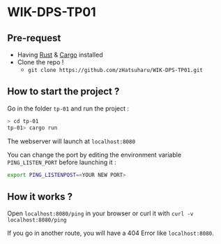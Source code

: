 # WIK-DPS-TP01

## Pre-request
- Having [Rust](https://www.rust-lang.org/tools/install) & [Cargo](https://doc.rust-lang.org/cargo/getting-started/installation.html) installed
- Clone the repo !
    - `git clone https://github.com/zHatsuharu/WIK-DPS-TP01.git`

## How to start the project ?
Go in the folder `tp-01` and run the project :
```bash
> cd tp-01
tp-01> cargo run
```
The webserver will launch at `localhost:8080`

You can change the port by editing the environment variable `PING_LISTEN_PORT` before launching it :
```BASH
export PING_LISTENPOST=<YOUR NEW PORT>
```

## How it works ?
Open `localhost:8080/ping` in your browser or curl it with `curl -v localhost:8080/ping`

If you go in another route, you will have a 404 Error like `localhost:8080`.